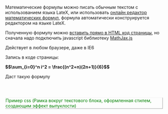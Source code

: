 <html>
<head>

<STYLE TYPE="text/css"> .blok1 {color: green; border-style: outset; border-width: 1pt;} </style>

<STYLE TYPE="text/css"> N {border-style: none} </style>

</head>

<body>

<div>
<p>Математические формулы можно писать обычным текстом с использованием языка LateX, или использовать <a rel="nofollow" target="_blank" href="/web/url.cgi?cs=c7ae3e0ba87f4a90f170e1e6cdd5041a&id=8177194&l=http%3A%2F%2Fprimat.org%2Feditor%2Fredaktor.html&src=a">онлайн редактор математических формул</a>, формула автоматически конструируется редактором на языке LateX.</p>

<p>Полученную формулу можно  <a rel="nofollow" target="_blank" href="/web/url.cgi?cs=839a510de4383cd14a4a10c7bf512416&id=8177194&l=http%3A%2F%2Fradioprog.ru%2Fpost%2F74&src=a">вставить прямо в HTML код страницы</a>, но сначала надо подключить javascript библиотеку <a rel="nofollow" target="_blank" href="/web/url.cgi?cs=12eabd6eaeda516f070a1ba2c28cc427&id=8177194&l=https%3A%2F%2Fwww.mathjax.org%2F&src=a">MathJax.js</a> </p>

<p>Действует в любом браузере, даже в IE6</p>

<p>Запись в коде страницы:</p>

<p><strong>$$\sum_{i=0}^n i^2 = \frac{(n^2+n)(2n+1)}&shy;<wbr/>{6}$$</strong></p>

<p>Даст такую формулу</p>

<p><div class="wmd-img"><img src="http://cdn01.ru/files/users/images/67/ed/67ed887bac734faf6e66bfd8b6611c77.png" alt=""></div></p>

<p class="empty"></p>

<p class="empty"></p>
</div><br>
<p class="blok1">Пример css (Рамка вокруг текстового блока, оформленная стилем, создающим эффект выпуклости)  </p> <br>


</body>
</html>

